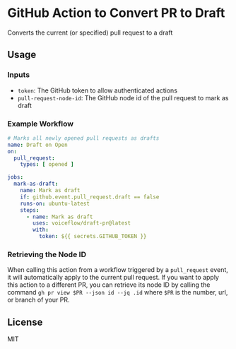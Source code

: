 # GitHub Action to Convert PR to Draft

Converts the current (or specified) pull request to a draft

## Usage

### Inputs

- `token`: The GitHub token to allow authenticated actions
- `pull-request-node-id`: The GitHub node id of the pull request to mark as draft

### Example Workflow

```yaml
# Marks all newly opened pull requests as drafts
name: Draft on Open
on:
  pull_request:
    types: [ opened ]

jobs:
  mark-as-draft:
    name: Mark as draft
    if: github.event.pull_request.draft == false
    runs-on: ubuntu-latest
    steps:
      - name: Mark as draft
        uses: voiceflow/draft-pr@latest
        with:
          token: ${{ secrets.GITHUB_TOKEN }}
```

### Retrieving the Node ID

When calling this action from a workflow triggered by a `pull_request` event, it will automatically apply to the current pull request. If you want to apply this action to a different PR, you can retrieve its node ID by calling the command `gh pr view $PR --json id --jq .id` where `$PR` is the number, url, or branch of your PR.

## License

MIT
